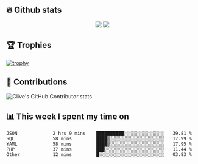 ## &#128293; Github stats

<!-- GitHub Readme Streak Stats - https://github.com/DenverCoder1/github-readme-streak-stats -->
<p align="center">

<picture>
  <source 
    srcset="https://github-readme-stats.vercel.app/api?username=clivewalkden&count_private=true&show_icons=true&theme=darcula"
    media="(prefers-color-scheme: dark)"
  />
  <source
    srcset="https://github-readme-stats.vercel.app/api?username=clivewalkden&count_private=true&show_icons=true&theme=calm"
    media="(prefers-color-scheme: light), (prefers-color-scheme: no-preference)"
  />
  <img src="https://github-readme-stats.vercel.app/api?username=clivewalkden&count_private=true&show_icons=true&theme=darcula" />
</picture>

<a href="https://git.io/streak-stats" target="_blank">
  <img src="http://github-readme-streak-stats.herokuapp.com?user=clivewalkden&theme=darcula&date_format=j%20M%5B%20Y%5D" />
</a>

</p>

## &#127942; Trophies
[![trophy](https://github-profile-trophy.vercel.app/?username=clivewalkden&theme=onedark)](https://github.com/clivewalkden/github-profile-trophy)

## &#129309; Contributions
![Clive's GitHub Contributor stats](https://github-contributor-stats.vercel.app/api?username=clivewalkden)

## &#128202; This week I spent my time on
<!--START_SECTION:waka-->

```text
JSON             2 hrs 9 mins    ██████████░░░░░░░░░░░░░░░   39.81 %
SQL              58 mins         ████▒░░░░░░░░░░░░░░░░░░░░   17.99 %
YAML             58 mins         ████▒░░░░░░░░░░░░░░░░░░░░   17.95 %
PHP              37 mins         ███░░░░░░░░░░░░░░░░░░░░░░   11.44 %
Other            12 mins         █░░░░░░░░░░░░░░░░░░░░░░░░   03.83 %
```

<!--END_SECTION:waka-->
